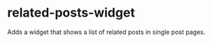 related-posts-widget
====================

Adds a widget that shows a list of related posts in single post pages.

